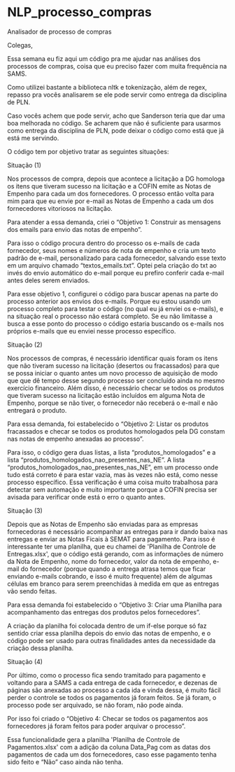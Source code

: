 # NLP_processo_compras
Analisador de processo de compras

Colegas,

Essa semana eu fiz aqui um código pra me ajudar nas análises dos processos de compras, coisa que eu preciso fazer com muita frequência na SAMS.

Como utilizei bastante a biblioteca nltk e tokenização, além de regex, repasso pra vocês analisarem se ele pode servir como entrega da disciplina de PLN.

Caso vocês achem que pode servir, acho que Sanderson teria que dar uma boa melhorada no código. Se acharem que não é suficiente para usarmos como entrega da disciplina de PLN, pode deixar o código como está que já está me servindo.

O código tem por objetivo tratar as seguintes situações:

Situação (1)

Nos processos de compra, depois que acontece a licitação a DG homologa os itens que tiveram sucesso na licitação e a COFIN emite as Notas de Empenho para cada um dos fornecedores.
O processo então volta para mim para que eu envie por e-mail as Notas de Empenho a cada um dos fornecedores vitoriosos na licitação.

Para atender a essa demanda, criei o “Objetivo 1: Construir as mensagens dos emails para envio das notas de empenho”.

Para isso o código procura dentro do processo os e-mails de cada fornecedor, seus nomes e números de nota de empenho e cria um texto padrão de e-mail, personalizado para cada fornecedor, salvando esse texto em um arquivo chamado “textos_emails.txt”. Optei pela criação do txt ao invés do envio automático do e-mail porque eu prefiro conferir cada e-mail antes deles serem enviados.

Para esse objetivo 1, configurei o código para buscar apenas na parte do processo anterior aos envios dos e-mails. Porque eu estou usando um processo completo para testar o código (no qual eu já enviei os e-mails), e na situação real o processo não estará completo. Se eu não limitasse a busca a esse ponto do processo o código estaria buscando os e-mails nos próprios e-mails que eu enviei nesse processo específico.

Situação (2)

Nos processos de compras, é necessário identificar quais foram os itens que não tiveram sucesso na licitação (desertos ou fracassados) para que se possa iniciar o quanto antes um novo processo de aquisição de modo que que dê tempo desse segundo processo ser concluído ainda no mesmo exercício financeiro. Além disso, é necessário checar se todos os produtos que tiveram sucesso na licitação estão incluídos em alguma Nota de Empenho, porque se não tiver, o fornecedor não receberá o e-mail e não entregará o produto.


Para essa demanda, foi estabelecido o “Objetivo 2: Listar os produtos fracassados e checar se todos os produtos homologados pela DG constam nas notas de empenho anexadas ao processo”.

Para isso, o código gera duas listas, a lista “produtos_homologados” e a lista “produtos_homologados_nao_presentes_nas_NE”. 
A lista “produtos_homologados_nao_presentes_nas_NE”, em um processo onde tudo está correto é para estar vazia, mas às vezes não está, como nesse processo específico. Essa verificação é uma coisa muito trabalhosa para detectar sem automação e muito importante porque a COFIN precisa ser avisada para verificar onde está o erro o quanto antes.

Situação (3)

Depois que as Notas de Empenho são enviadas para as empresas fornecedoras é necessário acompanhar as entregas para ir dando baixa nas entregas e enviar as Notas Ficais à SEMAT para pagamento. Para isso é interessante ter uma planilha, que eu chamei de 'Planilha de Controle de Entregas.xlsx', que o código está gerando, com as informações de número da Nota de Empenho, nome do fornecedor, valor da nota de empenho, e-mail do fornecedor (porque quando a entrega atrasa temos que ficar enviando e-mails cobrando, e isso é muito frequente) além de algumas células em branco para serem preenchidas à medida em que as entregas vão sendo feitas.

Para essa demanda foi estabelecido o “Objetivo 3: Criar uma Planilha para acompanhamento das entregas dos produtos pelos fornecedores”.

A criação da planilha foi colocada dentro de um if-else porque só faz sentido criar essa planilha depois do envio das notas de empenho, e o código pode ser usado para outras finalidades antes da necessidade da criação dessa planilha.

Situação (4)

Por último, como o processo fica sendo tramitado para pagamento e voltando para a SAMS a cada entrega de cada fornecedor, e dezenas de páginas são anexadas ao processo a cada ida e vinda dessa, é muito fácil perder o controle se todos os pagamentos já foram feitos. Se já foram, o processo pode ser arquivado, se não foram, não pode ainda.

Por isso foi criado o “Objetivo 4: Checar se todos os pagamentos aos fornecedores já foram feitos para poder arquivar o processo”.

Essa funcionalidade gera a planilha 'Planilha de Controle de Pagamentos.xlsx' com a adição da coluna Data_Pag com as datas dos pagamentos de cada um dos fornecedores, caso esse pagamento tenha sido feito e “Não” caso ainda não tenha.
